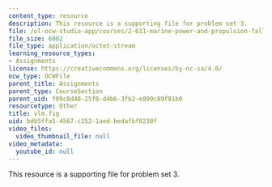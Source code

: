 ```yaml
---
content_type: resource
description: This resource is a supporting file for problem set 3.
file: /ol-ocw-studio-app/courses/2-611-marine-power-and-propulsion-fall-2006/bdb5ffa54567c2521aedbedafbf8230f_vlm.fig
file_size: 6002
file_type: application/octet-stream
learning_resource_types:
- Assignments
license: https://creativecommons.org/licenses/by-nc-sa/4.0/
ocw_type: OCWFile
parent_title: Assignments
parent_type: CourseSection
parent_uid: f09c8d48-25f8-d4b6-3fb2-e899c89f81b0
resourcetype: Other
title: vlm.fig
uid: bdb5ffa5-4567-c252-1aed-bedafbf8230f
video_files:
  video_thumbnail_file: null
video_metadata:
  youtube_id: null
---
```

This resource is a supporting file for problem set 3.